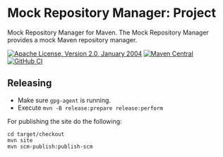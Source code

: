 # Mock Repository Manager: Project

Mock Repository Manager for Maven. The Mock Repository Manager provides a mock Maven
repository manager.
 
[![Apache License, Version 2.0, January 2004](https://img.shields.io/github/license/mojohaus/mrm.svg?label=License)](http://www.apache.org/licenses/)
[![Maven Central](https://img.shields.io/maven-central/v/org.codehaus.mojo/mrm.svg?label=Maven%20Central)](https://search.maven.org/artifact/org.codehaus.mojo/mrm)
[![GitHub CI](https://github.com/mojohaus/mrm/actions/workflows/maven.yml/badge.svg)](https://github.com/mojohaus/mrm/actions/workflows/maven.yml)

## Releasing

* Make sure `gpg-agent` is running.
* Execute `mvn -B release:prepare release:perform`

For publishing the site do the following:

```
cd target/checkout
mvn site
mvn scm-publish:publish-scm
```
